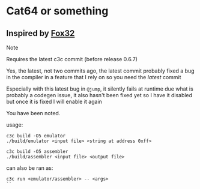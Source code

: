 # Cat64 or something

## Inspired by [Fox32](https://github.com/fox32-arch)

> [!NOTE]
> Requires the latest c3c commit (before release 0.6.7)
>
> Yes, the latest, not two commits ago, the latest commit probably fixed a bug in the compiler in a feature that I rely on so you need the *latest* commit
>
> Especially with this latest bug in `@jump`, it silently fails at runtime due what is probably a codegen issue, it also hasn't been fixed yet so I have it disabled but once it is fixed I will enable it again
>
> You have been noted.

usage:
```
c3c build -O5 emulator
./build/emulator <input file> <string at address 0xff>
```
```
c3c build -O5 assembler
./build/assembler <input file> <output file>
```

can also be ran as:
```
c3c run <emulator/assembler> -- <args>
``
